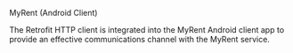 MyRent (Android Client)

The Retrofit HTTP client is integrated into the MyRent Android client app to provide an effective communications channel with the MyRent service. 
